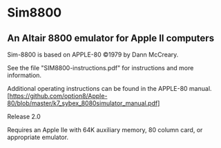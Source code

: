 # Sim8800
## An Altair 8800 emulator for Apple II computers

Sim-8800 is based on APPLE-80 ©1979 by Dann McCreary.

See the file "SIM8800-instructions.pdf" for instructions and more information.

Additional operating instructions can be found in the APPLE-80 manual. [https://github.com/option8/Apple-80/blob/master/k7_sybex_8080simulator_manual.pdf]

Release 2.0

Requires an Apple IIe with 64K auxiliary memory, 80 column card, or appropriate emulator.


